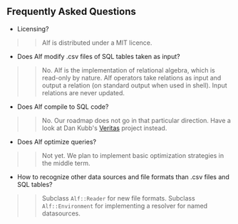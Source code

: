 ## Frequently Asked Questions

* Licensing?

>> Alf is distributed under a MIT licence. 

* Does Alf modify .csv files of SQL tables taken as input?

>> No. Alf is the implementation of relational algebra, which is read-only by nature. Alf operators take relations as input and output a relation (on standard output when used in shell). Input relations are never updated.

* Does Alf compile to SQL code?

>> No. Our roadmap does not go in that particular direction. Have a look at Dan Kubb's [Veritas](https://github.com/dkubb/veritas) project instead.

* Does Alf optimize queries?

>> Not yet. We plan to implement basic optimization strategies in the middle term. 

* How to recognize other data sources and file formats than .csv files and SQL tables?

>> Subclass `Alf::Reader` for new file formats. Subclass `Alf::Environment` for implementing a resolver for named datasources. 
